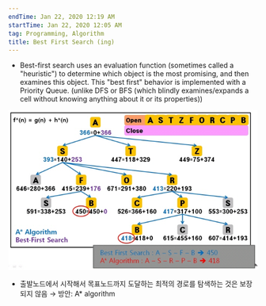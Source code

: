 ```yaml
---
endTime: Jan 22, 2020 12:19 AM
startTime: Jan 22, 2020 12:05 AM
tag: Programming, Algorithm
title: Best First Search (ing)
---
```


- Best-first search uses an evaluation function (sometimes called a "heuristic") to determine which object is the most promising, and then examines this object. This "best first" behavior is implemented with a Priority Queue. (unlike DFS or BFS (which blindly examines/expands a cell without knowing anything about it or its properties))

![](BestFirstSearch/Untitled.png)

- 출발노드에서 시작해서 목표노드까지 도달하는 최적의 경로를 탐색하는 것은 보장되지 않음 → 방안: A* algorithm